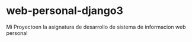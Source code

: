 # web-personal-django3
Mi Proyectoen la asignatura de desarrollo de sistema de informacion web personal
